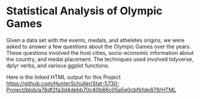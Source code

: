 # Statistical Analysis of Olympic Games
Given a data set with the events, medals, and atheletes origins, we were asked to answer a few questions about the Olympic Games over the years. These questions involved the host cities, socio-economic information about the country, and medal placement. The techniques used involved tidyverse, dplyr verbs, and various ggplot functions. 

Here is the linked HTML output for this Project
https://github.com/HunterSchuller/Stat-5730-Project/blob/a78df2fa3d4debb70c40b66c05a5e0cbfb1de879/HTML
